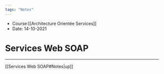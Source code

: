```yaml
---
tags: "Notes"
---
```


* Course:[[Architecture Orientée Services]]
* Date: 14-10-2021 


# Services Web SOAP


---
[[Services Web SOAP#Notes|up]]